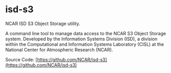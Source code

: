 # isd-s3
NCAR ISD S3 Object Storage utility.

A command line tool to manage data access to the NCAR S3 Object Storage
system.  Developed by the Information Systems Division (ISD), a division 
within the Computational and Information Systems Laboratory (CISL) at the
National Center for Atmospheric Research (NCAR).

Source Code: [https://github.com/NCAR/isd-s3](https://github.com/NCAR/isd-s3)
